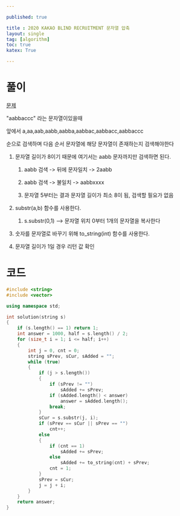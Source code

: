 ```yaml
---

published: true

title : 2020 KAKAO BLIND RECRUITMENT 문자열 압축
layout: single
tag: [algorithm]
toc: true
katex: True

---
```




# 풀이

[문제](https://school.programmers.co.kr/learn/courses/30/lessons/60057)

"aabbaccc" 라는 문자열이있을때

앞에서 a,aa,aab,aabb,aabba,aabbac,aabbacc,aabbaccc

순으로 검색하며 다음 순서 문자열에 해당 문자열이 존재하는지 검색해야한다

1. 문자열 길이가 8이기 때문에 여기서는 aabb 문자까지만 검색하면 된다.
   
   1. aabb 검색 -&gt; 뒤에 문자일치 -&gt; 2aabb
   
   2. aabb 검색 -&gt; 불일치 -&gt; aabbxxxx
   
   3. 문자열 5부터는 결과 문자열 길이가 최소 8이 됨, 검색할 필요가 없음

2. substr(a,b) 함수를 사용한다.
   
   1. s.substr(0,1) --&gt; 문자열 위치 0부터 1개의 문자열을 복사한다

3. 숫자를 문자열로 바꾸기 위해 to_string(int) 함수를 사용한다.

4. 문자열 길이가 1일 경우 리턴 값 확인

# 코드

```cpp
#include <string>
#include <vector>

using namespace std;

int solution(string s)
{
	if (s.length() == 1) return 1;
	int answer = 1000, half = s.length() / 2;
	for (size_t i = 1; i <= half; i++)
	{
		int j = 0, cnt = 0;
		string sPrev, sCur, sAdded = "";
		while (true)
		{
			if (j > s.length())
			{
				if (sPrev != "")
					sAdded += sPrev;
				if (sAdded.length() < answer)
					answer = sAdded.length();
				break;
			}
			sCur = s.substr(j, i);
			if (sPrev == sCur || sPrev == "")
				cnt++;
			else
			{
				if (cnt == 1)
					sAdded += sPrev;
				else
					sAdded += to_string(cnt) + sPrev;
				cnt = 1;
			}
			sPrev = sCur;
			j = j + i;
		}
	}
	return answer;
}
```
